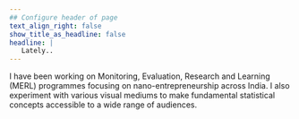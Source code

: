 ```yaml
---
## Configure header of page
text_align_right: false
show_title_as_headline: false
headline: |
   Lately..
---
```


<!-- this is a subheadline -->
I have been working on Monitoring, Evaluation, Research and Learning (MERL) programmes focusing on nano-entrepreneurship across India. I also experiment with various visual mediums to make fundamental statistical concepts accessible to a wide range of audiences.
